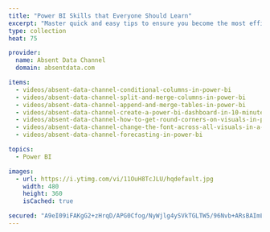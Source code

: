 ```yaml
---
title: "Power BI Skills that Everyone Should Learn"
excerpt: "Master quick and easy tips to ensure you become the most efficient data analyst with Power BI"
type: collection
heat: 75

provider:
  name: Absent Data Channel
  domain: absentdata.com

items:
  - videos/absent-data-channel-conditional-columns-in-power-bi
  - videos/absent-data-channel-split-and-merge-columns-in-power-bi
  - videos/absent-data-channel-append-and-merge-tables-in-power-bi
  - videos/absent-data-channel-create-a-power-bi-dashboard-in-10-minutes
  - videos/absent-data-channel-how-to-get-round-corners-on-visuals-in-power-bi
  - videos/absent-data-channel-change-the-font-across-all-visuals-in-a-power-bi
  - videos/absent-data-channel-forecasting-in-power-bi

topics:
  - Power BI

images:
  - url: https://i.ytimg.com/vi/11OuH8TcJLU/hqdefault.jpg
    width: 480
    height: 360
    isCached: true

secured: "A9eI09iFAKgG2+zHrqD/APG0Cfog/NyWjlg4ySVkTGLTW5/96Nvb+ARsBAImLcHgFh/FLYe2JCqnb5/uCm4uWfUm6VBYW+7oAmPunNR5lRIoBZ1e/NM4tZYqM8GzC2OEmVptAdcOKVwme8JOzS5USEaGfJSKAWbKNV7Askr/KSvkVHvAh92kCOfSDuCfPuwOUXReD2XYVknA2GIU2EpZ/KoLM2pmyr7rC7yWvfzvUKARCV2oJJQRIcEc75PmMx9SXk5X31WigAi+78VUts8X3kV2dxMUmNTeHWNqL0e3ouuH2nJ6VaVIlhenPrEqPnIhVx9rmw9v17b1f/fPlQ6HEQ==;jFCbcyQpDNhIhXhhIlE05g=="
---
```


